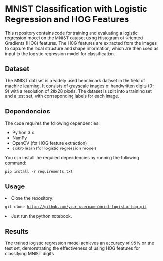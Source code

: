 <h1>MNIST Classification with Logistic Regression and HOG Features</h1>

<p>
    This repository contains code for training and evaluating a logistic regression model on the MNIST dataset using Histogram of Oriented Gradients (HOG) features. The HOG features are extracted from the images to capture the local structure and shape information, which are then used as input to the logistic regression model for classification.
</p>

<h2>Dataset</h2>

<p>
    The MNIST dataset is a widely used benchmark dataset in the field of machine learning. It consists of grayscale images of handwritten digits (0-9) with a resolution of 28x28 pixels. The dataset is split into a training set and a test set, with corresponding labels for each image.
</p>

<h2>Dependencies</h2>

<p>
    The code requires the following dependencies:
</p>

<ul>
    <li>Python 3.x</li>
    <li>NumPy</li>
    <li>OpenCV (for HOG feature extraction)</li>
    <li>scikit-learn (for logistic regression model)</li>
</ul>

<p>
    You can install the required dependencies by running the following command:
</p>

<pre><code>pip install -r requirements.txt</code></pre>

<h2>Usage</h2>


<li>Clone the repository:
    <pre><code>git clone <a href="https://github.com/faisalomari/MNIST_logistic_regression">https://github.com/your-username/mnist-logistic-hog.git</a></code></pre>
</li>

<li>Just run the python notebook.
</li>



<h2>Results</h2>

<p>The trained logistic regression model achieves an accuracy of 95% on the test set, demonstrating the effectiveness of using HOG features for classifying MNIST digits.</p>

